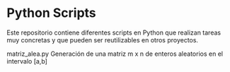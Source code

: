 # Python Scripts
Este repositorio contiene diferentes scripts en Python que realizan tareas muy concretas y que pueden ser reutilizables en otros proyectos.

matriz_alea.py
Generación de una matriz m x n de enteros aleatorios en el intervalo [a,b]

